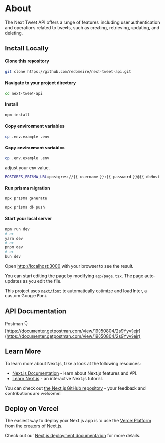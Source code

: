 # About
The Next Tweet API offers a range of features, including user authentication and operations related to tweets, such as creating, retrieving, updating, and deleting.

## Install Locally
#### Clone this repository

```bash
git clone https://github.com/redomeire/next-tweet-api.git
```

#### Navigate to your project directory

```bash
cd next-tweet-api
```

#### Install

```bash
npm install
```

#### Copy environment variables

```bash
cp .env.example .env
```

#### Copy environment variables

```bash
cp .env.example .env
```

adjust your env value. 

```bash
POSTGRES_PRISMA_URL=postgres://{{ username }}:{{ password }}@{{ dbHost }}:5432/{{ dbName }}
```

#### Run prisma migration

```bash 
npx prisma generate
```

```bash 
npx prisma db push
```
#### Start your local server

```bash
npm run dev
# or
yarn dev
# or
pnpm dev
# or
bun dev
```

Open [http://localhost:3000](http://localhost:3000) with your browser to see the result.

You can start editing the page by modifying `app/page.tsx`. The page auto-updates as you edit the file.

This project uses [`next/font`](https://nextjs.org/docs/basic-features/font-optimization) to automatically optimize and load Inter, a custom Google Font.

## API Documentation
Postman 👇 
[https://documenter.getpostman.com/view/19050804/2s9Yyv9ejr](https://documenter.getpostman.com/view/19050804/2s9Yyv9ejr)

## Learn More

To learn more about Next.js, take a look at the following resources:

- [Next.js Documentation](https://nextjs.org/docs) - learn about Next.js features and API.
- [Learn Next.js](https://nextjs.org/learn) - an interactive Next.js tutorial.

You can check out [the Next.js GitHub repository](https://github.com/vercel/next.js/) - your feedback and contributions are welcome!

## Deploy on Vercel

The easiest way to deploy your Next.js app is to use the [Vercel Platform](https://vercel.com/new?utm_medium=default-template&filter=next.js&utm_source=create-next-app&utm_campaign=create-next-app-readme) from the creators of Next.js.

Check out our [Next.js deployment documentation](https://nextjs.org/docs/deployment) for more details.
